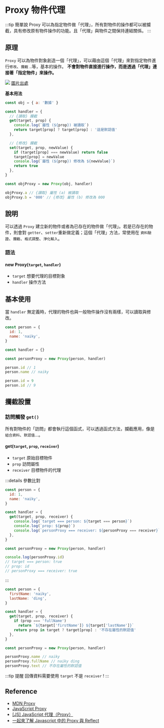 # Proxy 物件代理

:::tip 簡單說
Proxy 可以為指定物件做「代理」，所有對物件的操作都可以被攔截，具有修改原有物件操作的功能。且「代理」與物件之間保持連結關係。
:::

## 原理

`Proxy` 可以為物件對象創造一個「代理」，可以藉由這個「代理」來對指定物件進行`修改`、`攔截` ..等，基本的操作。
**不會對物件直接進行操作，而是透過「代理」連接著「指定物件」來操作。**

![](/Javascript/img/JavaScript-Proxy.png)
[圖片出處](https://www.javascripttutorial.net/es6/javascript-proxy/)

**基本用法**

```js {5-8,11-16}
const obj = { a: '數據' }

const handler = {
  // {讀取} 攔截
  get(target, prop) {
    console.log(`屬性 (${prop}) 被讀取`)
    return target[prop] ? target[prop] : '這是默認值'
  },

  // {修改} 攔截
  set(target, prop, newValue) {
    if (target[prop] === newValue) return false
    target[prop] = newValue
    console.log(`屬性 (${prop}) 修改為 ${newValue}`)
    return true
  },
}

const objProxy = new Proxy(obj, handler)

objProxy.a // {讀取} 屬性 (a) 被讀取
objProxy.b = '000' // {修改} 屬性 (b) 修改為 000
```

## 說明

可以透過 `Proxy` 建立新的物件或者為已存在的物件做「代理」。若是已存在的物件，則會對 `getter`、`setter`重新做定義；這個「代理」方法，常使用在 `資料驗證`、`攔截`、`格式調整`、`淨化輸入`。

### 語法

#### new Proxy(`target`, `handler`)

- `target` 想要代理的目標對象
- `handler` 操作方法

## 基本使用

當 `handler` 無定義時，代理的物件也與一般物件操作沒有兩樣，可以讀取與修改。

```js
const person = {
  id: 1,
  name: 'naiky',
}

const handler = {}

const personProxy = new Proxy(person, handler)

person.id // 1
person.name // naiky

person.id = 9
person.id // 9
```

## 攔截設置

### 訪問觸發 `get()`

所有對物件的「訪問」都會執行這個函式，可以透過函式方法，攔截應用，像是 `組合資料`、`默認值`…。

#### get(`target`, `prop`, `receiver`)

- `target` 原始目標物件
- `prop` 訪問屬性
- `receiver` 目標物件的代理

:::details 參數比對

```js
const person = {
  id: 1,
  name: 'naiky',
}

const handler = {
  get(target, prop, receiver) {
    console.log(`target === person: ${target === person}`)
    console.log(`prop: ${prop}`)
    console.log(`personProxy === receiver: ${personProxy === receiver}`)
  },
}

const personProxy = new Proxy(person, handler)

console.log(personProxy.id)
// target === person: true
// prop: id
// personProxy === receiver: true
```

:::

```js {7-11}
const person = {
  firstName: 'naiky',
  lastName: 'ding',
}

const handler = {
  get(target, prop, receiver) {
    if (prop === 'fullName')
      return `${target['firstName']} ${target['lastName']}`
    return prop in target ? target[prop] : '不存在屬性的默認值'
  },
}

const personProxy = new Proxy(person, handler)

personProxy.name // naiky
personProxy.fullName // naiky ding
personProxy.text // 不存在屬性的默認值
```

:::tip 提醒
回傳資料需要使用 `target` 不是 `receiver` !
:::

## Reference

- [MDN Proxy](https://developer.mozilla.org/en-US/docs/Web/JavaScript/Reference/Global_Objects/Proxy)
- [JavaScript Proxy](https://www.javascripttutorial.net/es6/javascript-proxy/)
- [[JS] JavaScript 代理（Proxy）](https://pjchender.dev/javascript/js-proxy/)
- [一起來了解 Javascript 中的 Proxy 與 Reflect](https://blog.techbridge.cc/2018/05/27/js-proxy-reflect/)
